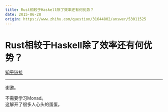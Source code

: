 ```yaml
---
title: Rust相较于Haskell除了效率还有何优势？
date: 2015-06-28
origin: https://www.zhihu.com/question/31644802/answer/53011525
---
```

# Rust相较于Haskell除了效率还有何优势？

[知乎链接](https://www.zhihu.com/question/31644802/answer/53011525)

---------

<span class="RichText ztext CopyrightRichText-richText" itemprop="text"><p>谢邀。</p>不需要学习Monad。<br>这解开了很多人心头的蛋蛋。</span>
